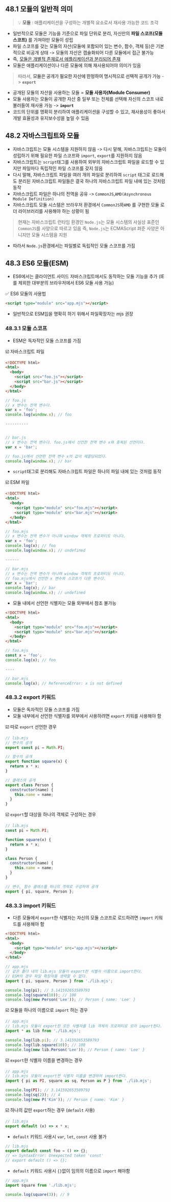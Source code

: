 ## 48.1 모듈의 일반적 의미

> 💡 **모듈** : 애플리케이션을 구성하는 개별적 요소로서 재사용 가능한 코드 조각

- 일반적으로 모듈은 기능을 기준으로 파일 단위로 분리, 자신만의 **파일 스코프(모듈 스코프)** 를 가져야만 모듈이 성립
- 파일 스코프를 갖는 모듈의 자산(모듈에 포함되어 있는 변수, 함수, 객체 등)은 기본적으로 비공개 상태 -> 모듈의 자산은 캡슐화되어 다른 모듈에서 접근 불가능
- 즉, <u>모듈은 개별적 존재로서 애플리케이션과 분리되어 존재</u>
- 모듈은 애플리케이션이나 다른 모듈에 의해 재사용되어야 의미가 있음

> 따라서, **모듈은 공개가 필요한 자산에 한정하여 명시적으로 선택적 공개가 가능** -> **`export`**

- 공개된 모듈의 자산을 사용하는 모듈 = **모듈 사용자(Module Consumer)**
- 모듈 사용자는 모듈이 공개한 자산 중 일부 또는 전체를 선택해 자신의 스코프 내로 불러들여 재사용 가능 -> **`import`**
- 코드의 단위를 명확히 분리하여 애플리케이션을 구성할 수 있고, 재사용성이 좋아서 개발 효율성과 유지보수성을 높일 수 있음

## 48.2 자바스크립트와 모듈

- 자바스크립트는 모듈 시스템을 지원하지 않음 -> 다시 말해, 자바스크립트는 모듈이 성립하기 위해 필요한 파일 스코프와 `import`, `export`를 지원하지 않음
- 자바스크립트는 `script`태그를 사용하여 외부의 자바스크립트 파일을 로드할 수 있지만 파일마다 독립적인 파일 스코프를 갖지 않음
- 다시 말해, 자바스크립트 파일을 여러 개의 파일로 분리하여 `script` 태그로 로드해도 분리된 자바스크립트 파일들은 결국 하나의 자바스크립트 파일 내에 있는 것처럼 동작
- 자바스크립트 파일은 하나의 전역을 공유 -> `CommonJS`,`AMD(Asynchronous Module Definition)`
- 자바스크립트 모듈 시스템은 브라우저 환경에서 `CommonJS`와`AMD` 를 구현한 모듈 로더 라이브러리를 사용해야 하는 상황이 됨

> 현재는 자바스크립트 런타임 환경인 `Node.js`는 모듈 시스템의 사실상 표준인 `CommonJS`를 사양으로 따르고 있음
> 즉, `Node.js`는 ECMAScript 펴준 사양은 아니지만 모듈 시스템을 지원

- 따라서 `Node.js`환경에서는 파일별로 독립적인 모듈 스코프를 가짐

## 48.3 ES6 모듈(ESM)

- ES6에서는 클라이언트 사이드 자바스크립트에서도 동작하는 모듈 기능을 추가 (IE를 제외한 대부분의 브라우저에서 ES6 모듈 사용 가능)

✅ ES6 모듈의 사용법

```html
<script type="module" src="app.mjs"></script>
```

- 일반적으로 ESM임을 명확히 하기 위해서 파일확장자는 mjs 권장

### 48.3.1 모듈 스코프

- ESM은 독자적인 모듈 스코프를 가짐

☑️ 자바스크립트 파일

```html
<!DOCTYPE html>
<html>
  <body>
    <script src="foo.js"></script>
    <script src="bar.js"></script>
  </body>
</html>
```

```javascript
// foo.js
// x 변수는 전역 변수다.
var x = 'foo';
console.log(window.x); // foo

----------


// bar.js
// x 변수는 전역 변수다. foo.js에서 선언한 전역 변수 x와 중복된 선언이다.
var x = 'bar';

// foo.js에서 선언한 전역 변수 x의 값이 재할당되었다.
console.log(window.x); // bar
```

- `script`태그로 분리해도 자바스크립트 파일은 하나의 파일 내에 있는 것처럼 동작

☑️ ESM 파일

```html
<!DOCTYPE html>
<html>
  <body>
    <script type="module" src="foo.mjs"></script>
    <script type="module" src="bar.mjs"></script>
  </body>
</html>
```

```javascript
// foo.mjs
// x 변수는 전역 변수가 아니며 window 객체의 프로퍼티도 아니다.
var x = 'foo';
console.log(x); // foo
console.log(window.x); // undefined

------

// bar.mjs
// x 변수는 전역 변수가 아니며 window 객체의 프로퍼티도 아니다.
// foo.mjs에서 선언한 x 변수와 스코프가 다른 변수다.
var x = 'bar';
console.log(x); // bar
console.log(window.x); // undefined
```

- 모듈 내에서 선언한 식별자는 모듈 외부에서 참조 불가능

```html
<!DOCTYPE html>
<html>
  <body>
    <script type="module" src="foo.mjs"></script>
    <script type="module" src="bar.mjs"></script>
  </body>
</html>
```

```javascript
// foo.mjs
const x = 'foo';
console.log(x); // foo

----

// bar.mjs
console.log(x); // ReferenceError: x is not defined
```

### 48.3.2 export 키워드

- 모듈은 독자적인 모듈 스코프를 가짐
- 모듈 내부에서 선언한 식별자를 외부에서 사용하려면 `export` 키워를 사용해야 함

☑️ 따로 `export` 선언한 경우

```javascript
// lib.mjs
// 변수의 공개
export const pi = Math.PI;

// 함수의 공개
export function square(x) {
  return x * x;
}

// 클래스의 공개
export class Person {
  constructor(name) {
    this.name = name;
  }
}
```

☑️ `export`할 대상을 하나의 객체로 구성하는 경우

```javascript
// lib.mjs
const pi = Math.PI;

function square(x) {
  return x * x;
}

class Person {
  constructor(name) {
    this.name = name;
  }
}

// 변수, 함수 클래스를 하나의 객체로 구성하여 공개
export { pi, square, Person };
```

### 48.3.3 import 키워드

- 다른 모듈에서 `export`한 식별자는 자신의 모듈 스코프로 로드하려면 `import` 키워드를 사용해야 함

```html
<!DOCTYPE html>
<html>
  <body>
    <script type="module" src="app.mjs"></script>
  </body>
</html>
```

```javascript
// app.mjs
// 같은 폴더 내의 lib.mjs 모듈이 export한 식별자 이름으로 import한다.
// ESM의 경우 파일 확장자를 생략할 수 없다.
import { pi, square, Person } from './lib.mjs';

console.log(pi); // 3.141592653589793
console.log(square(10)); // 100
console.log(new Person('Lee')); // Person { name: 'Lee' }
```

☑️ 모듈을 하나의 이름으로 `import` 하는 경우

```javascript
// app.mjs
// lib.mjs 모듈이 export한 모든 식별자를 lib 객체의 프로퍼티로 모아 import한다.
import * as lib from './lib.mjs';

console.log(lib.pi); // 3.141592653589793
console.log(lib.square(10)); // 100
console.log(new lib.Person('Lee')); // Person { name: 'Lee' }
```

☑️ `export`한 식별자 이름을 변경하는 경우

```javascript
// app.mjs
// lib.mjs 모듈이 export한 식별자 이름을 변경하여 import한다.
import { pi as PI, square as sq, Person as P } from './lib.mjs';

console.log(PI); // 3.141592653589793
console.log(sq(2)); // 4
console.log(new P('Kim')); // Person { name: 'Kim' }
```

☑️ 하나의 값만 `export`하는 경우 (`default` 사용)

```javascript
// lib.mjs
export default (x) => x * x;
```

- `default` 키워드 사용시 `var`, `let`, `const` 사용 불가

```javascript
// lib.mjs
export default const foo = () => {};
// => SyntaxError: Unexpected token 'const'
// export default () => {};
```

- `default` 키워드 사용시 `{}`없이 임의의 이름으로 `import` 해야함

```javascript
// app.mjs
import square from './lib.mjs';

console.log(square(3)); // 9
```
